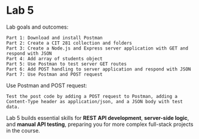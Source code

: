 # Lab 5
Lab goals and outcomes:

    Part 1: Download and install Postman
    Part 2: Create a CIT 281 collection and folders
    Part 3: Create a Node.js and Express server application with GET and respond with JSON
    Part 4: Add array of students object
    Part 5: Use Postman to test server GET routes
    Part 6: Add POST handling to server application and respond with JSON
    Part 7: Use Postman and POST request
    
Use Postman and POST request:

    Test the post code by adding a POST request to Postman, adding a Content-Type header as application/json, and a JSON body with test data.

Lab 5 builds essential skills for **REST API development**, **server-side logic**, and **manual API testing**, preparing you for more complex full-stack projects in the course.
